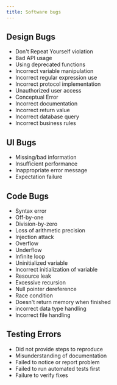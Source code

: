 ```yaml
---
title: Software bugs
---
```


## Design Bugs

- Don't Repeat Yourself violation
- Bad API usage
- Using deprecated functions
- Incorrect variable manipulation
- Incorrect regular expression use
- Incorrect protocol implementation
- Unauthorized user access
- Conceptual Error
- Incorrect documentation
- Incorrect return value
- Incorrect database query
- Incorrect business rules

## UI Bugs

- Missing/bad information
- Insufficient performance
- Inappropriate error message
- Expectation failure

## Code Bugs

- Syntax error
- Off-by-one
- Division-by-zero
- Loss of arithmetic precision
- Injection attack
- Overflow
- Underflow
- Infinite loop
- Uninitialized variable
- Incorrect initialization of variable
- Resource leak
- Excessive recursion
- Null pointer dereference
- Race condition
- Doesn't return memory when finished
- incorrect data type handling
- Incorrect file handling

## Testing Errors

- Did not provide steps to reproduce
- Misunderstanding of documentation
- Failed to notice or report problem
- Failed to run automated tests first
- Failure to verify fixes